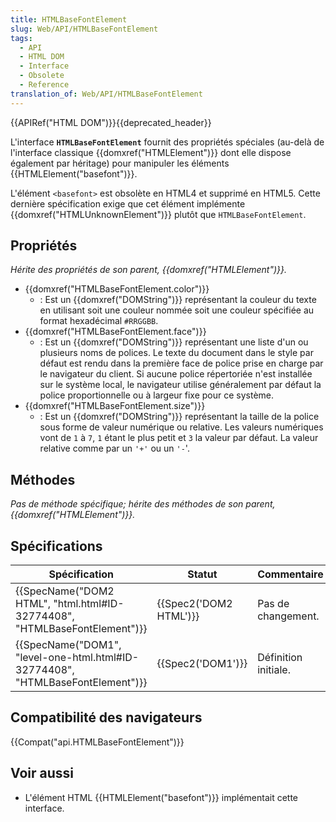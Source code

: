 ```yaml
---
title: HTMLBaseFontElement
slug: Web/API/HTMLBaseFontElement
tags:
  - API
  - HTML DOM
  - Interface
  - Obsolete
  - Reference
translation_of: Web/API/HTMLBaseFontElement
---
```

{{APIRef("HTML DOM")}}{{deprecated_header}}

L'interface **`HTMLBaseFontElement`** fournit des propriétés spéciales (au-delà de l'interface classique {{domxref("HTMLElement")}} dont elle dispose également par héritage) pour manipuler les éléments {{HTMLElement("basefont")}}.

L'élément `<basefont>` est obsolète en HTML4 et supprimé en HTML5. Cette dernière spécification exige que cet élément implémente {{domxref("HTMLUnknownElement")}} plutôt que `HTMLBaseFontElement`.

## Propriétés

_Hérite des propriétés de son parent, {{domxref("HTMLElement")}}._

- {{domxref("HTMLBaseFontElement.color")}}
  - : Est un {{domxref("DOMString")}} représentant la couleur du texte en utilisant soit une couleur nommée soit une couleur spécifiée au format hexadécimal `#RRGGBB`.
- {{domxref("HTMLBaseFontElement.face")}}
  - : Est un {{domxref("DOMString")}} représentant une liste d'un ou plusieurs noms de polices. Le texte du document dans le style par défaut est rendu dans la première face de police prise en charge par le navigateur du client. Si aucune police répertoriée n'est installée sur le système local, le navigateur utilise généralement par défaut la police proportionnelle ou à largeur fixe pour ce système.
- {{domxref("HTMLBaseFontElement.size")}}
  - : Est un {{domxref("DOMString")}} représentant la taille de la police sous forme de valeur numérique ou relative. Les valeurs numériques vont de `1` à `7`, `1` étant le plus petit et `3` la valeur par défaut. La valeur relative comme par un `'+'` ou un `'-`'.

## Méthodes

_Pas de méthode spécifique; hérite des méthodes de son parent, {{domxref("HTMLElement")}}._

## Spécifications

| Spécification                                                                                            | Statut                       | Commentaire          |
| -------------------------------------------------------------------------------------------------------- | ---------------------------- | -------------------- |
| {{SpecName("DOM2 HTML", "html.html#ID-32774408", "HTMLBaseFontElement")}}         | {{Spec2('DOM2 HTML')}} | Pas de changement.   |
| {{SpecName("DOM1", "level-one-html.html#ID-32774408", "HTMLBaseFontElement")}} | {{Spec2('DOM1')}}     | Définition initiale. |

## Compatibilité des navigateurs

{{Compat("api.HTMLBaseFontElement")}}

## Voir aussi

- L'élément HTML {{HTMLElement("basefont")}} implémentait cette interface.
